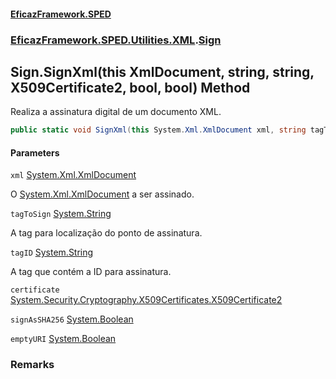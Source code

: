 #### [EficazFramework.SPED](EficazFrameworkSPED.md 'EficazFramework SPED')
### [EficazFramework.SPED.Utilities.XML](EficazFramework.SPED.Utilities.XML.md 'EficazFramework.SPED.Utilities.XML').[Sign](EficazFramework.SPED.Utilities.XML/Sign.md 'EficazFramework.SPED.Utilities.XML.Sign')

## Sign.SignXml(this XmlDocument, string, string, X509Certificate2, bool, bool) Method

Realiza a assinatura digital de um documento XML.

```csharp
public static void SignXml(this System.Xml.XmlDocument xml, string tagToSign, string tagID, System.Security.Cryptography.X509Certificates.X509Certificate2 certificate, bool signAsSHA256=false, bool emptyURI=false);
```
#### Parameters

<a name='EficazFramework.SPED.Utilities.XML.Sign.SignXml(thisSystem.Xml.XmlDocument,string,string,System.Security.Cryptography.X509Certificates.X509Certificate2,bool,bool).xml'></a>

`xml` [System.Xml.XmlDocument](https://docs.microsoft.com/en-us/dotnet/api/System.Xml.XmlDocument 'System.Xml.XmlDocument')

O [System.Xml.XmlDocument](https://docs.microsoft.com/en-us/dotnet/api/System.Xml.XmlDocument 'System.Xml.XmlDocument') a ser assinado.

<a name='EficazFramework.SPED.Utilities.XML.Sign.SignXml(thisSystem.Xml.XmlDocument,string,string,System.Security.Cryptography.X509Certificates.X509Certificate2,bool,bool).tagToSign'></a>

`tagToSign` [System.String](https://docs.microsoft.com/en-us/dotnet/api/System.String 'System.String')

A tag para localização do ponto de assinatura.

<a name='EficazFramework.SPED.Utilities.XML.Sign.SignXml(thisSystem.Xml.XmlDocument,string,string,System.Security.Cryptography.X509Certificates.X509Certificate2,bool,bool).tagID'></a>

`tagID` [System.String](https://docs.microsoft.com/en-us/dotnet/api/System.String 'System.String')

A tag que contém a ID para assinatura.

<a name='EficazFramework.SPED.Utilities.XML.Sign.SignXml(thisSystem.Xml.XmlDocument,string,string,System.Security.Cryptography.X509Certificates.X509Certificate2,bool,bool).certificate'></a>

`certificate` [System.Security.Cryptography.X509Certificates.X509Certificate2](https://docs.microsoft.com/en-us/dotnet/api/System.Security.Cryptography.X509Certificates.X509Certificate2 'System.Security.Cryptography.X509Certificates.X509Certificate2')

<a name='EficazFramework.SPED.Utilities.XML.Sign.SignXml(thisSystem.Xml.XmlDocument,string,string,System.Security.Cryptography.X509Certificates.X509Certificate2,bool,bool).signAsSHA256'></a>

`signAsSHA256` [System.Boolean](https://docs.microsoft.com/en-us/dotnet/api/System.Boolean 'System.Boolean')

<a name='EficazFramework.SPED.Utilities.XML.Sign.SignXml(thisSystem.Xml.XmlDocument,string,string,System.Security.Cryptography.X509Certificates.X509Certificate2,bool,bool).emptyURI'></a>

`emptyURI` [System.Boolean](https://docs.microsoft.com/en-us/dotnet/api/System.Boolean 'System.Boolean')

### Remarks